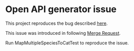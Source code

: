 # Open API generator issue

This project reproduces the bug described [here](https://github.com/OpenAPITools/openapi-generator/issues/12777).

This issue was introduced in following [Merge Request](https://github.com/OpenAPITools/openapi-generator/pull/11691).

Run MapMultipleSpeciesToCatTest to reproduce the issue.
